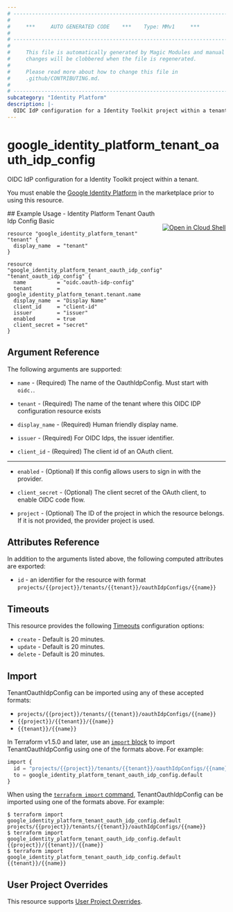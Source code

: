 ```yaml
---
# ----------------------------------------------------------------------------
#
#     ***     AUTO GENERATED CODE    ***    Type: MMv1     ***
#
# ----------------------------------------------------------------------------
#
#     This file is automatically generated by Magic Modules and manual
#     changes will be clobbered when the file is regenerated.
#
#     Please read more about how to change this file in
#     .github/CONTRIBUTING.md.
#
# ----------------------------------------------------------------------------
subcategory: "Identity Platform"
description: |-
  OIDC IdP configuration for a Identity Toolkit project within a tenant.
---
```


# google_identity_platform_tenant_oauth_idp_config

OIDC IdP configuration for a Identity Toolkit project within a tenant.

You must enable the
[Google Identity Platform](https://console.cloud.google.com/marketplace/details/google-cloud-platform/customer-identity) in
the marketplace prior to using this resource.



<div class = "oics-button" style="float: right; margin: 0 0 -15px">
  <a href="https://console.cloud.google.com/cloudshell/open?cloudshell_git_repo=https%3A%2F%2Fgithub.com%2Fterraform-google-modules%2Fdocs-examples.git&cloudshell_image=gcr.io%2Fcloudshell-images%2Fcloudshell%3Alatest&cloudshell_print=.%2Fmotd&cloudshell_tutorial=.%2Ftutorial.md&cloudshell_working_dir=identity_platform_tenant_oauth_idp_config_basic&open_in_editor=main.tf" target="_blank">
    <img alt="Open in Cloud Shell" src="//gstatic.com/cloudssh/images/open-btn.svg" style="max-height: 44px; margin: 32px auto; max-width: 100%;">
  </a>
</div>
## Example Usage - Identity Platform Tenant Oauth Idp Config Basic


```hcl
resource "google_identity_platform_tenant" "tenant" {
  display_name  = "tenant"
}

resource "google_identity_platform_tenant_oauth_idp_config" "tenant_oauth_idp_config" {
  name          = "oidc.oauth-idp-config"
  tenant        = google_identity_platform_tenant.tenant.name
  display_name  = "Display Name"
  client_id     = "client-id"
  issuer        = "issuer"
  enabled       = true
  client_secret = "secret"
}
```

## Argument Reference

The following arguments are supported:


* `name` -
  (Required)
  The name of the OauthIdpConfig. Must start with `oidc.`.

* `tenant` -
  (Required)
  The name of the tenant where this OIDC IDP configuration resource exists

* `display_name` -
  (Required)
  Human friendly display name.

* `issuer` -
  (Required)
  For OIDC Idps, the issuer identifier.

* `client_id` -
  (Required)
  The client id of an OAuth client.


- - -


* `enabled` -
  (Optional)
  If this config allows users to sign in with the provider.

* `client_secret` -
  (Optional)
  The client secret of the OAuth client, to enable OIDC code flow.

* `project` - (Optional) The ID of the project in which the resource belongs.
    If it is not provided, the provider project is used.



## Attributes Reference

In addition to the arguments listed above, the following computed attributes are exported:

* `id` - an identifier for the resource with format `projects/{{project}}/tenants/{{tenant}}/oauthIdpConfigs/{{name}}`


## Timeouts

This resource provides the following
[Timeouts](https://developer.hashicorp.com/terraform/plugin/sdkv2/resources/retries-and-customizable-timeouts) configuration options:

- `create` - Default is 20 minutes.
- `update` - Default is 20 minutes.
- `delete` - Default is 20 minutes.

## Import


TenantOauthIdpConfig can be imported using any of these accepted formats:

* `projects/{{project}}/tenants/{{tenant}}/oauthIdpConfigs/{{name}}`
* `{{project}}/{{tenant}}/{{name}}`
* `{{tenant}}/{{name}}`


In Terraform v1.5.0 and later, use an [`import` block](https://developer.hashicorp.com/terraform/language/import) to import TenantOauthIdpConfig using one of the formats above. For example:

```tf
import {
  id = "projects/{{project}}/tenants/{{tenant}}/oauthIdpConfigs/{{name}}"
  to = google_identity_platform_tenant_oauth_idp_config.default
}
```

When using the [`terraform import` command](https://developer.hashicorp.com/terraform/cli/commands/import), TenantOauthIdpConfig can be imported using one of the formats above. For example:

```
$ terraform import google_identity_platform_tenant_oauth_idp_config.default projects/{{project}}/tenants/{{tenant}}/oauthIdpConfigs/{{name}}
$ terraform import google_identity_platform_tenant_oauth_idp_config.default {{project}}/{{tenant}}/{{name}}
$ terraform import google_identity_platform_tenant_oauth_idp_config.default {{tenant}}/{{name}}
```

## User Project Overrides

This resource supports [User Project Overrides](https://registry.terraform.io/providers/hashicorp/google/latest/docs/guides/provider_reference#user_project_override).

